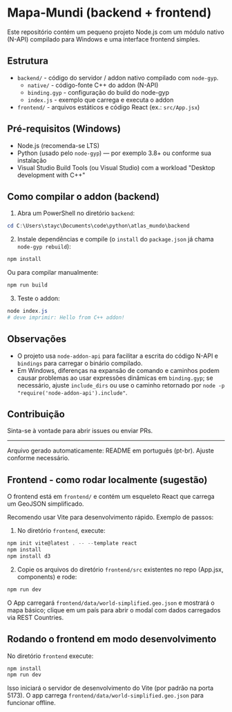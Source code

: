 # Mapa-Mundi (backend + frontend)

Este repositório contém um pequeno projeto Node.js com um módulo nativo (N-API) compilado para Windows e uma interface frontend simples.

## Estrutura

- `backend/` - código do servidor / addon nativo compilado com `node-gyp`.
  - `native/` - código-fonte C++ do addon (N-API)
  - `binding.gyp` - configuração do build do node-gyp
  - `index.js` - exemplo que carrega e executa o addon
- `frontend/` - arquivos estáticos e código React (ex.: `src/App.jsx`)

## Pré-requisitos (Windows)

- Node.js (recomenda-se LTS)
- Python (usado pelo `node-gyp`) — por exemplo 3.8+ ou conforme sua instalação
- Visual Studio Build Tools (ou Visual Studio) com a workload "Desktop development with C++"

## Como compilar o addon (backend)

1. Abra um PowerShell no diretório `backend`:

```powershell
cd C:\Users\stayc\Documents\code\python\atlas_mundo\backend
```

2. Instale dependências e compile (o `install` do `package.json` já chama `node-gyp rebuild`):

```powershell
npm install
```

Ou para compilar manualmente:

```powershell
npm run build
```

3. Teste o addon:

```powershell
node index.js
# deve imprimir: Hello from C++ addon!
```

## Observações

- O projeto usa `node-addon-api` para facilitar a escrita do código N-API e `bindings` para carregar o binário compilado.
- Em Windows, diferenças na expansão de comando e caminhos podem causar problemas ao usar expressões dinâmicas em `binding.gyp`; se necessário, ajuste `include_dirs` ou use o caminho retornado por `node -p "require('node-addon-api').include"`.

## Contribuição

Sinta-se à vontade para abrir issues ou enviar PRs.

---

Arquivo gerado automaticamente: README em português (pt-br). Ajuste conforme necessário.

## Frontend - como rodar localmente (sugestão)

O frontend está em `frontend/` e contém um esqueleto React que carrega um GeoJSON simplificado.

Recomendo usar Vite para desenvolvimento rápido. Exemplo de passos:

1. No diretório `frontend`, execute:

```powershell
npm init vite@latest . -- --template react
npm install
npm install d3
```

2. Copie os arquivos do diretório `frontend/src` existentes no repo (App.jsx, components) e rode:

```powershell
npm run dev
```

O App carregará `frontend/data/world-simplified.geo.json` e mostrará o mapa básico; clique em um país para abrir o modal com dados carregados via REST Countries.

## Rodando o frontend em modo desenvolvimento

No diretório `frontend` execute:

```powershell
npm install
npm run dev
```

Isso iniciará o servidor de desenvolvimento do Vite (por padrão na porta 5173). O app carrega `frontend/data/world-simplified.geo.json` para funcionar offline.
